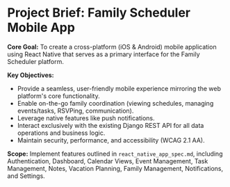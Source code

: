 # Project Brief: Family Scheduler Mobile App

**Core Goal:** To create a cross-platform (iOS & Android) mobile application using React Native that serves as a primary interface for the Family Scheduler platform.

**Key Objectives:**
*   Provide a seamless, user-friendly mobile experience mirroring the web platform's core functionality.
*   Enable on-the-go family coordination (viewing schedules, managing events/tasks, RSVPing, communication).
*   Leverage native features like push notifications.
*   Interact exclusively with the existing Django REST API for all data operations and business logic.
*   Maintain security, performance, and accessibility (WCAG 2.1 AA).

**Scope:** Implement features outlined in `react_native_app_spec.md`, including Authentication, Dashboard, Calendar Views, Event Management, Task Management, Notes, Vacation Planning, Family Management, Notifications, and Settings.
